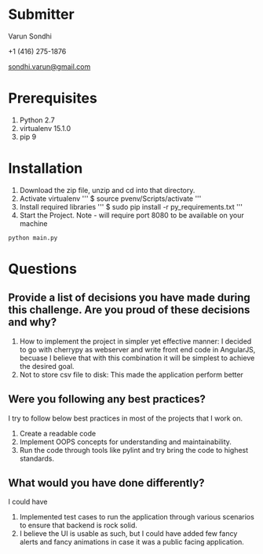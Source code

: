 # Submitter
Varun Sondhi

+1 (416) 275-1876

sondhi.varun@gmail.com

# Prerequisites
1. Python 2.7
2. virtualenv 15.1.0
3. pip 9

# Installation
1. Download the zip file, unzip and cd into that directory.
2. Activate virtualenv
'''
$ source pvenv/Scripts/activate
'''
3. Install required libraries
'''
$ sudo pip install -r py_requirements.txt
'''
4. Start the Project. Note - will require port 8080 to be available on your machine
```
python main.py
```

# Questions
## Provide a list of decisions you have made during this challenge. Are you proud of these decisions and why?
1. How to implement the project in simpler yet effective manner: I decided to go with cherrypy as webserver and write front end code in AngularJS, becuase I believe that with this combination it will be simplest to achieve the desired goal.
2. Not to store csv file to disk: This made the application perform better
## Were you following any best practices?
I try to follow below best practices in most of the projects that I work on.
1. Create a readable code
2. Implement OOPS concepts for understanding and maintainability.
3. Run the code through tools like pylint and try bring the code to highest standards.
## What would you have done differently?
I could have
1. Implemented test cases to run the application through various scenarios to ensure that backend is rock solid.
2. I believe the UI is usable as such, but I could have added few fancy alerts and fancy animations in case it was a public facing application.
